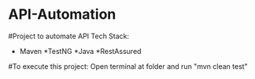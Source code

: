 # API-Automation

#Project to automate API
Tech Stack:
* Maven
*TestNG
*Java
*RestAssured

#To execute this project:
Open terminal at folder and run "mvn clean test"
